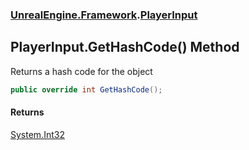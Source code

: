### [UnrealEngine.Framework](UnrealEngine_Framework.md 'UnrealEngine.Framework').[PlayerInput](PlayerInput.md 'UnrealEngine.Framework.PlayerInput')
## PlayerInput.GetHashCode() Method
Returns a hash code for the object  
```csharp
public override int GetHashCode();
```
#### Returns
[System.Int32](https://docs.microsoft.com/en-us/dotnet/api/System.Int32 'System.Int32')  
